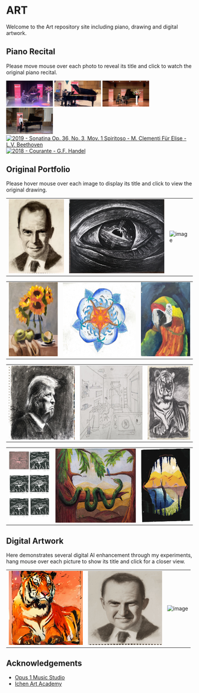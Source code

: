 # ART

Welcome to the Art repository site including piano, drawing and digital artwork.


## Piano Recital
Please move mouse over each photo to reveal its title and click to watch the original piano recital.

[<img src="piano/piano-2023.png" width="25%" title="2023 - Fantaisie Impromptu - F. Chopin">](https://www.youtube.com/watch?v=3OIAU8PN-ns)
[<img src="piano/piano-2022.png" width="25%" title="2022 - Juin: Barcarolle - P. Tchaikovsky">](https://www.youtube.com/watch?v=DYnrSVRDT64)
[<img src="piano/piano-2021.png" width="25%" title="2021 - Etude Op. 72 No. 2 in G minor - M. Moszkovsky">](https://www.youtube.com/watch?v=1CywLQ6iDy4)
[<img src="piano/piano-2020.png" width="25%" title="2020 - Sonata K. 331, Rondo Alla Turca  - W. A. Mozart">](https://www.youtube.com/watch?v=vbJxAmZgbEQ)
[<img src="piano/piano-2019.png" width="25%" title="2019 - Sonatina Op. 36, No. 3, Mov. 1 Spiritoso - M. Clementi Für Elise - L.V. Beethoven">](https://www.youtube.com/watch?v=VhH68edhcss)
[<img src="piano/piano-2018.png" width="25%" title="2018 - Courante - G.F. Handel">](https://www.youtube.com/watch?v=QeqAbFfTPKg)


## Original Portfolio
Please hover mouse over each image to display its title and click to view the original drawing.

<table class="center">
    <tr>
    <td><img src="portfolio/portrait.jpg" alt="image" style="width:auto;height:200px;" title="Middle-aged Man Portrait - Charcoal"></td>
    <td><img src="portfolio/eye.jpg" alt="image" style="width:auto;height:200px;" title="Black Hole Eye - Scratchboard"></td>
    <td><img src="portfolio/boy.jpg" alt="image" style="width:auto;height:200px;" title="Self Portrait - Pencil"></td>
    </tr>
    </table>
    <table class="center">
    <tr>
    <td><img src="portfolio/sunflowers.jpg" alt="image" style="width:auto;height:200px;" title="Sunflower - Oil Paint"></td>
    <td><img src="portfolio/mandala.jpg" alt="image" style="width:auto;height:200px;" title="Hibiscus Mandala - Colored Pencil"></td>
    <td><img src="portfolio/parrot.jpg" alt="image" style="width:auto;height:200px;" title="Parrot - Oil Paint"></td>
    </tr>
    </table>
    <table class="center">
    <tr>
    <td><img src="portfolio/trump.jpg" alt="image" style="width:auto;height:200px;" title="Trump Portrait - Charcoal"></td>
    <td><img src="portfolio/ants.jpg" alt="image" style="width:auto;height:200px;" title="Ant Crisis - Pen & Ink"></td>
    <td><img src="portfolio/tiger.jpg" alt="image" style="width:auto;height:200px;" title="Tiger - Charcoal"></td>
    </tr>
    </table>
    <table class="center">
    <tr>
    <td><img src="portfolio/turtle.jpg" alt="image" style="width:auto;height:200px;" title="Turtle Stamps - Linoleum Cut"></td>
    <td><img src="portfolio/foodchain.jpg" alt="image" style="width:auto;height:200px;" title="Food Chain - Colored Pencil + Pen & Ink"></td>
    <td><img src="portfolio/cave.jpg" alt="image" style="width:auto;height:200px;" title="Monster Cave - Magazine Mosaic"></td>
    </tr>
</table>


## Digital Artwork
Here demonstrates several digital AI enhancement through my experiments, hang mouse over each picture to show its title and click for a closer view.

<table class="center">
    <tr>
    <td><img src="artwork/tiger.png" alt="image" style="width:auto;height:200px;" title="Colorization Tiger - Digital Art w/ Stable Diffusion ControlNet"></td>
    <td><img src="artwork/portrait.gif" alt="image" style="width:auto;height:200px;" title="Animation Portrait - Digital Art w/ Stable Diffusion AnimateDiff"></td>
    <td><img src="artwork/parrot.gif" alt="image" style="width:auto;height:200px;" title="Mosaic Parrot - Digital Art through Stable Diffusion"></td>
    </tr>
</table>


## Acknowledgements
- [Opus 1 Music Studio](https://musicopus1.com/)
- [Ichen Art Academy](http://www.ichenartacademy.com)

